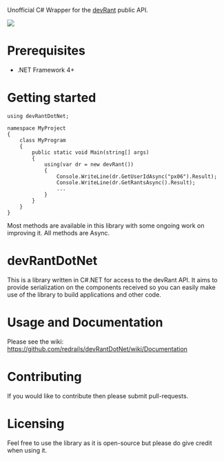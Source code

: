 Unofficial C# Wrapper for the [devRant](https://www.devrant.io/) public API.

![](https://www.devrant.io/static/devrant/img/landing/landing-avatars2.png)

# Prerequisites

- .NET Framework 4+

# Getting started

```
using devRantDotNet;

namespace MyProject
{
	class MyProgram
	{
		public static void Main(string[] args)
		{
			using(var dr = new devRant())
			{
				Console.WriteLine(dr.GetUserIdAsync("px06").Result);
				Console.WriteLine(dr.GetRantsAsync().Result);
				...
			}
		}
	}
}
```

Most methods are available in this library with some ongoing work on improving it. All methods are Async.

# devRantDotNet

This is a library written in C#.NET for access to the devRant API. It aims to provide serialization on the components received so you can easily make use of the library to build applications and other code.

# Usage and Documentation

Please see the wiki: https://github.com/redrails/devRantDotNet/wiki/Documentation

# Contributing

If you would like to contribute then please submit pull-requests.

# Licensing 

Feel free to use the library as it is open-source but please do give credit when using it. 